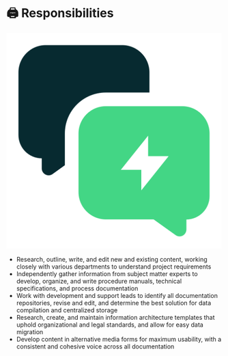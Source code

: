 # 🖨 Responsibilities

![](../.gitbook/assets/response.png)

* Research, outline, write, and edit new and existing content, working closely with various departments to understand project requirements
* Independently gather information from subject matter experts to develop, organize, and write procedure manuals, technical specifications, and process documentation
* Work with development and support leads to identify all documentation repositories, revise and edit, and determine the best solution for data compilation and centralized storage
* Research, create, and maintain information architecture templates that uphold organizational and legal standards, and allow for easy data migration
* Develop content in alternative media forms for maximum usability, with a consistent and cohesive voice across all documentation
